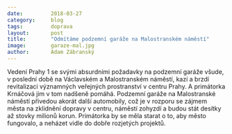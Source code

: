 ```yaml
---
date:         2018-03-27
category:     blog
tags:         doprava
layout:       post
title:        "Odmítáme podzemní garáže na Malostranském náměstí" 
image:        garaze-mal.jpg
author:       Adam Zábranský
---
```


Vedení Prahy 1 se svými absurdními požadavky na podzemní garáže všude, v poslední době na Václavském a Malostranském náměstí, kazí a brzdí revitalizaci významných veřejných prostranství v centru Prahy. A primátorka Krnáčová jim v tom nadšeně pomáhá. Podzemní garáže na Malostranské náměstí přivedou akorát další automobily, což je v rozporu se zájmem města na zklidnění dopravy v centru, náměstí zohyzdí a budou stát desítky až stovky milionů korun. Primátorka by se měla starat o to, aby město fungovalo, a neházet vidle do dobře rozjetých projektů.

